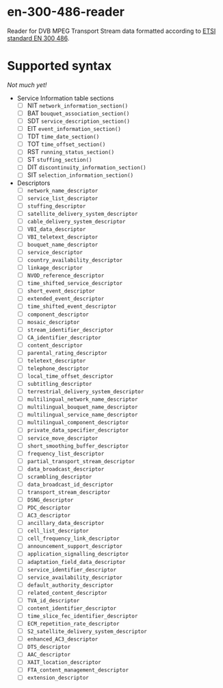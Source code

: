 # en-300-486-reader

Reader for DVB MPEG Transport Stream data formatted according to [ETSI standard EN 300 486](http://www.etsi.org/deliver/etsi_en/300400_300499/300468/01.15.01_60/en_300468v011501p.pdf).

# Supported syntax

*Not much yet!*

 - Service Information table sections
   - [ ] NIT `network_information_section()`
   - [ ] BAT `bouquet_association_section()`
   - [ ] SDT `service_description_section()`
   - [ ] EIT `event_information_section()`
   - [ ] TDT `time_date_section()`
   - [ ] TOT `time_offset_section()`
   - [ ] RST `running_status_section()`
   - [ ] ST `stuffing_section()`
   - [ ] DIT `discontinuity_information_section()`
   - [ ] SIT `selection_information_section()`
 - Descriptors
   - [ ] `network_name_descriptor`
   - [ ] `service_list_descriptor`
   - [ ] `stuffing_descriptor`
   - [ ] `satellite_delivery_system_descriptor`
   - [ ] `cable_delivery_system_descriptor`
   - [ ] `VBI_data_descriptor`
   - [ ] `VBI_teletext_descriptor`
   - [ ] `bouquet_name_descriptor`
   - [ ] `service_descriptor`
   - [ ] `country_availability_descriptor`
   - [ ] `linkage_descriptor`
   - [ ] `NVOD_reference_descriptor`
   - [ ] `time_shifted_service_descriptor`
   - [ ] `short_event_descriptor`
   - [ ] `extended_event_descriptor`
   - [ ] `time_shifted_event_descriptor`
   - [ ] `component_descriptor`
   - [ ] `mosaic_descriptor`
   - [ ] `stream_identifier_descriptor`
   - [ ] `CA_identifier_descriptor`
   - [ ] `content_descriptor`
   - [ ] `parental_rating_descriptor`
   - [ ] `teletext_descriptor`
   - [ ] `telephone_descriptor`
   - [ ] `local_time_offset_descriptor`
   - [ ] `subtitling_descriptor`
   - [ ] `terrestrial_delivery_system_descriptor`
   - [ ] `multilingual_network_name_descriptor`
   - [ ] `multilingual_bouquet_name_descriptor`
   - [ ] `multilingual_service_name_descriptor`
   - [ ] `multilingual_component_descriptor`
   - [ ] `private_data_specifier_descriptor`
   - [ ] `service_move_descriptor`
   - [ ] `short_smoothing_buffer_descriptor`
   - [ ] `frequency_list_descriptor`
   - [ ] `partial_transport_stream_descriptor`
   - [ ] `data_broadcast_descriptor`
   - [ ] `scrambling_descriptor`
   - [ ] `data_broadcast_id_descriptor`
   - [ ] `transport_stream_descriptor`
   - [ ] `DSNG_descriptor`
   - [ ] `PDC_descriptor`
   - [ ] `AC3_descriptor`
   - [ ] `ancillary_data_descriptor`
   - [ ] `cell_list_descriptor`
   - [ ] `cell_frequency_link_descriptor`
   - [ ] `announcement_support_descriptor`
   - [ ] `application_signalling_descriptor`
   - [ ] `adaptation_field_data_descriptor`
   - [ ] `service_identifier_descriptor`
   - [ ] `service_availability_descriptor`
   - [ ] `default_authority_descriptor`
   - [ ] `related_content_descriptor`
   - [ ] `TVA_id_descriptor`
   - [ ] `content_identifier_descriptor`
   - [ ] `time_slice_fec_identifier_descriptor`
   - [ ] `ECM_repetition_rate_descriptor`
   - [ ] `S2_satellite_delivery_system_descriptor`
   - [ ] `enhanced_AC3_descriptor`
   - [ ] `DTS_descriptor`
   - [ ] `AAC_descriptor`
   - [ ] `XAIT_location_descriptor`
   - [ ] `FTA_content_management_descriptor`
   - [ ] `extension_descriptor`
